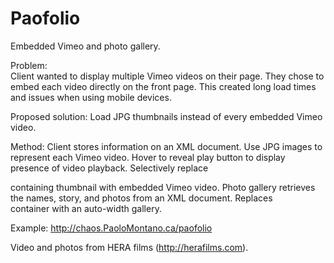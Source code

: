 Paofolio
========

Embedded Vimeo and photo gallery.

Problem:  
Client wanted to display multiple Vimeo videos on their page. 
They chose to embed each video directly on the front page.
This created long load times and issues when using mobile devices.

Proposed solution:
Load JPG thumbnails instead of every embedded Vimeo video.

Method:
Client stores information on an XML document.
Use JPG images to represent each Vimeo video.
Hover to reveal play button to display presence of video playback.
Selectively replace <div> containing thumbnail with embedded Vimeo video.
Photo gallery retrieves the names, story, and photos from an XML document.
Replaces <div> container with an auto-width gallery.

Example: http://chaos.PaoloMontano.ca/paofolio

Video and photos from HERA films (http://herafilms.com).
